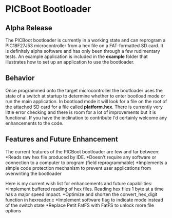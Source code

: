 PICBoot Bootloader
==================

Alpha Release
-----------------------
The PICBoot bootloader is currently in a working state and can reprogram a 
PIC18F27J53 microcontroller from a hex file on a FAT-formatted SD card. It is
definitely alpha software and has only been through a few rudimentary tests. An 
example application is included in the **example** folder that illustrates how 
to set up an application to use the bootloader.

Behavior
--------
Once programmed onto the target microcontroller the bootloader uses the state of 
a switch at startup to determine whether to enter bootload mode or run the main 
application. In bootload mode it will look for a file on the root of the 
attached SD card for a file called **platform.hex**. There is currently very 
little error checking and there is room for a lot of improvements but it is 
functional. If you have the inclination to contribute I'd certainly welcome any
enhancements to the code.

Features and Future Enhancement
-------------------------------
The current features of the PICBoot bootloader are few and far between:
*Reads raw hex file produced by IDE.
*Doesn't require any software or connection to a computer to program (field reprogrammable)
*Implements a simple code protection mechanism to prevent user applications from overwriting the bootloader

Here is my current wish list for enhancements and future capabilities:
*Implement buffered reading of hex files. Reading hex files 1 byte at a time has a major speed impact.
*Optimize and shorten the convert\_hex\_digit function in hexreader.c
*Implement software flag to indicate mode instead of the switch state
*Replace Petit FatFS with FatFS to unlock more file options

